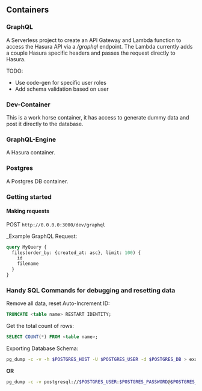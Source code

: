 ## Containers

### GraphQL

A Serverless project to create an API Gateway and Lambda function to access the Hasura API via a _/graphql_ endpoint. The Lambda currently adds a couple Hasura specific headers and passes the request directly to Hasura.

TODO: 

- Use code-gen for specific user roles
- Add schema validation based on user

### Dev-Container

This is a work horse container, it has access to generate dummy data and post it directly to the database.

### GraphQL-Engine

A Hasura container.

### Postgres

A Postgres DB container.


### Getting started

#### Making requests

POST `http://0.0.0.0:3000/dev/graphql`

_Example GraphQL Request:

```graphql
query MyQuery {
  files(order_by: {created_at: asc}, limit: 100) {
    id
    filename
  }
}
```

### Handy SQL Commands for debugging and resetting data

Remove all data, reset Auto-Increment ID:

```sql
TRUNCATE <table name> RESTART IDENTITY;
```

Get the total count of rows:

```sql
SELECT COUNT(*) FROM <table name>;
```

Exporting Database Schema:

```bash
pg_dump -c -v -h $POSTGRES_HOST -U $POSTGRES_USER -d $POSTGRES_DB > example.sql
```

**OR**

```bash
pg_dump -c -v postgresql://$POSTGRES_USER:$POSTGRES_PASSWORD@$POSTGRES_HOST/$POSTGRES_DB > example.sql
```